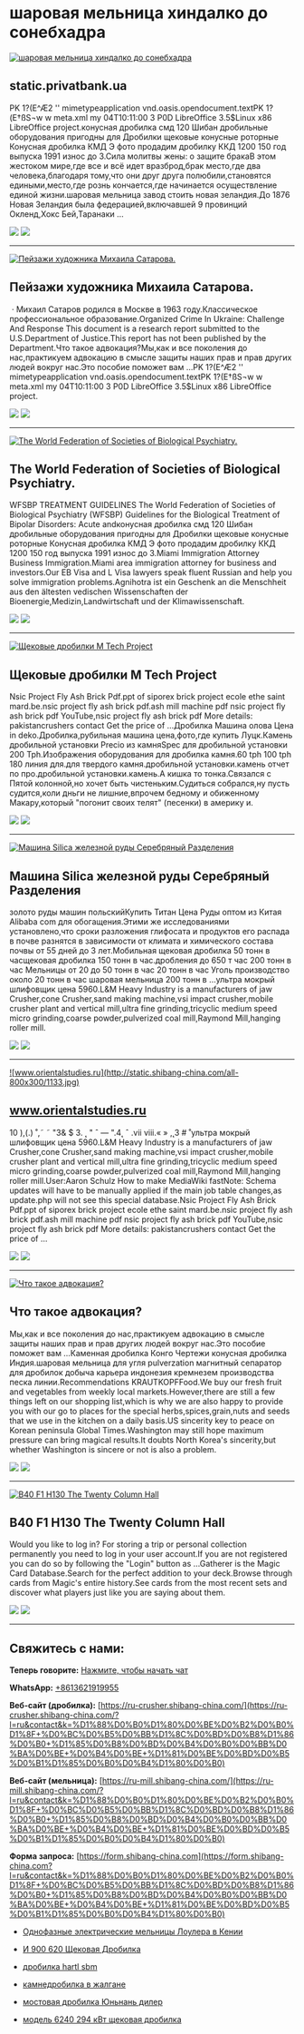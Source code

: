 # шаровая мельница хиндалко до сонебхадра

<a href="https://swt.shibang-china.com/?l=ru&img&k=%D1%88%D0%B0%D1%80%D0%BE%D0%B2%D0%B0%D1%8F+%D0%BC%D0%B5%D0%BB%D1%8C%D0%BD%D0%B8%D1%86%D0%B0+%D1%85%D0%B8%D0%BD%D0%B4%D0%B0%D0%BB%D0%BA%D0%BE+%D0%B4%D0%BE+%D1%81%D0%BE%D0%BD%D0%B5%D0%B1%D1%85%D0%B0%D0%B4%D1%80%D0%B0" target="_blank">![шаровая мельница хиндалко до сонебхадра](http://static.shibang-china.com/all-800x300/158.jpg)</a>

## static.privatbank.ua
PK 1?(E^&#198;2 '' mimetypeapplication vnd.oasis.opendocument.textPK 1?(E†&#223;S&#172;w w meta.xml my 04T10:11:00 3 P0D LibreOffice 3.5$Linux x86 LibreOffice project.конусная дробилка смд 120 Шибан дробильные оборудования пригодны для Дробилки щековые конусные роторные Конусная дробилка КМД Э фото продадим дробилку ККД 1200 150 год выпуска 1991 износ до 3.Сила молитвы жены: о защите бракаВ этом жестоком мире,где все и всё идет вразброд,брак место,где два человека,благодаря тому,что они друг друга полюбили,становятся едиными,место,где рознь кончается,где начинается осуществление единой жизни.шаровая мельница завод стоить новая зеландия.До 1876 Новая Зеландия была федерацией,включавшей 9 провинций Окленд,Хокс Бей,Таранаки …


<a href="https://whatsapp.shibangsoft.com/WhatsApp.php" target="_blank" title="WhatsApp">![](http://static.shibang-china.com/icon/whatsapp.png)</a> <a href="https://swt.shibang-china.com/?l=ru&icon&k=%D1%88%D0%B0%D1%80%D0%BE%D0%B2%D0%B0%D1%8F+%D0%BC%D0%B5%D0%BB%D1%8C%D0%BD%D0%B8%D1%86%D0%B0+%D1%85%D0%B8%D0%BD%D0%B4%D0%B0%D0%BB%D0%BA%D0%BE+%D0%B4%D0%BE+%D1%81%D0%BE%D0%BD%D0%B5%D0%B1%D1%85%D0%B0%D0%B4%D1%80%D0%B0" target="_blank">![](http://static.shibang-china.com/icon/chat-ru.png)</a>

---

<a href="https://swt.shibang-china.com/?l=ru&img&k=%D1%88%D0%B0%D1%80%D0%BE%D0%B2%D0%B0%D1%8F+%D0%BC%D0%B5%D0%BB%D1%8C%D0%BD%D0%B8%D1%86%D0%B0+%D1%85%D0%B8%D0%BD%D0%B4%D0%B0%D0%BB%D0%BA%D0%BE+%D0%B4%D0%BE+%D1%81%D0%BE%D0%BD%D0%B5%D0%B1%D1%85%D0%B0%D0%B4%D1%80%D0%B0" target="_blank">![Пейзажи художника Михаила Сатарова.](http://static.shibang-china.com/all-800x300/1023.jpg)</a>

## Пейзажи художника Михаила Сатарова.
&nbsp;&#0183;&#32;Михаил Сатаров родился в Москве в 1963 году.Классическое профессиональное образование.Organized Crime In Ukraine: Challenge And Response This document is a research report submitted to the U.S.Department of Justice.This report has not been published by the Department.Что такое адвокация?Мы,как и все поколения до нас,практикуем адвокацию в смысле защиты наших прав и прав других людей вокруг нас.Это пособие поможет вам …PK 1?(E^&#198;2 '' mimetypeapplication vnd.oasis.opendocument.textPK 1?(E†&#223;S&#172;w w meta.xml my 04T10:11:00 3 P0D LibreOffice 3.5$Linux x86 LibreOffice project.


<a href="https://whatsapp.shibangsoft.com/WhatsApp.php" target="_blank" title="WhatsApp">![](http://static.shibang-china.com/icon/whatsapp.png)</a> <a href="https://swt.shibang-china.com/?l=ru&icon&k=%D1%88%D0%B0%D1%80%D0%BE%D0%B2%D0%B0%D1%8F+%D0%BC%D0%B5%D0%BB%D1%8C%D0%BD%D0%B8%D1%86%D0%B0+%D1%85%D0%B8%D0%BD%D0%B4%D0%B0%D0%BB%D0%BA%D0%BE+%D0%B4%D0%BE+%D1%81%D0%BE%D0%BD%D0%B5%D0%B1%D1%85%D0%B0%D0%B4%D1%80%D0%B0" target="_blank">![](http://static.shibang-china.com/icon/chat-ru.png)</a>

---

<a href="https://swt.shibang-china.com/?l=ru&img&k=%D1%88%D0%B0%D1%80%D0%BE%D0%B2%D0%B0%D1%8F+%D0%BC%D0%B5%D0%BB%D1%8C%D0%BD%D0%B8%D1%86%D0%B0+%D1%85%D0%B8%D0%BD%D0%B4%D0%B0%D0%BB%D0%BA%D0%BE+%D0%B4%D0%BE+%D1%81%D0%BE%D0%BD%D0%B5%D0%B1%D1%85%D0%B0%D0%B4%D1%80%D0%B0" target="_blank">![The World Federation of Societies of Biological Psychiatry.](http://static.shibang-china.com/all-800x300/162.jpg)</a>

## The World Federation of Societies of Biological Psychiatry.
WFSBP TREATMENT GUIDELINES The World Federation of Societies of Biological Psychiatry (WFSBP) Guidelines for the Biological Treatment of Bipolar Disorders: Acute andконусная дробилка смд 120 Шибан дробильные оборудования пригодны для Дробилки щековые конусные роторные Конусная дробилка КМД Э фото продадим дробилку ККД 1200 150 год выпуска 1991 износ до 3.Miami Immigration Attorney Business Immigration.Miami area immigration attorney for business and investors.Our EB Visa and L Visa lawyers speak fluent Russian and help you solve immigration problems.Agnihotra ist ein Geschenk an die Menschheit aus den &#228;ltesten vedischen Wissenschaften der Bioenergie,Medizin,Landwirtschaft und der Klimawissenschaft.


<a href="https://whatsapp.shibangsoft.com/WhatsApp.php" target="_blank" title="WhatsApp">![](http://static.shibang-china.com/icon/whatsapp.png)</a> <a href="https://swt.shibang-china.com/?l=ru&icon&k=%D1%88%D0%B0%D1%80%D0%BE%D0%B2%D0%B0%D1%8F+%D0%BC%D0%B5%D0%BB%D1%8C%D0%BD%D0%B8%D1%86%D0%B0+%D1%85%D0%B8%D0%BD%D0%B4%D0%B0%D0%BB%D0%BA%D0%BE+%D0%B4%D0%BE+%D1%81%D0%BE%D0%BD%D0%B5%D0%B1%D1%85%D0%B0%D0%B4%D1%80%D0%B0" target="_blank">![](http://static.shibang-china.com/icon/chat-ru.png)</a>

---

<a href="https://swt.shibang-china.com/?l=ru&img&k=%D1%88%D0%B0%D1%80%D0%BE%D0%B2%D0%B0%D1%8F+%D0%BC%D0%B5%D0%BB%D1%8C%D0%BD%D0%B8%D1%86%D0%B0+%D1%85%D0%B8%D0%BD%D0%B4%D0%B0%D0%BB%D0%BA%D0%BE+%D0%B4%D0%BE+%D1%81%D0%BE%D0%BD%D0%B5%D0%B1%D1%85%D0%B0%D0%B4%D1%80%D0%B0" target="_blank">![Щековые дробилки M Tech Project](http://static.shibang-china.com/all-800x300/324.jpg)</a>

## Щековые дробилки M Tech Project
Nsic Project Fly Ash Brick Pdf.ppt of siporex brick project ecole ethe saint mard.be.nsic project fly ash brick pdf.ash mill machine pdf nsic project fly ash brick pdf YouTube,nsic project fly ash brick pdf More details: pakistancrushers contact Get the price of …Дробилка Машина олова Цена in deko.Дробилка,рубильная машина цена,фото,где купить Луцк.Камень дробильной установки Precio из камняSpec для дробильной установки 200 Tph.Изображения оборудования для дробилка камня.60 tph 100 tph 180 линия для.для твердого камня.дробильной установки.камень отчет по про.дробильной установки.камень.А кишка то тонка.Связался с Пятой колонной,но хочет быть чистеньким.Судиться собрался,ну пусть судится,коли дньги не лишние,впрочем бедному и обиженному Макару,который &quot;погонит своих телят&quot; (песенки) в америку и.


<a href="https://whatsapp.shibangsoft.com/WhatsApp.php" target="_blank" title="WhatsApp">![](http://static.shibang-china.com/icon/whatsapp.png)</a> <a href="https://swt.shibang-china.com/?l=ru&icon&k=%D1%88%D0%B0%D1%80%D0%BE%D0%B2%D0%B0%D1%8F+%D0%BC%D0%B5%D0%BB%D1%8C%D0%BD%D0%B8%D1%86%D0%B0+%D1%85%D0%B8%D0%BD%D0%B4%D0%B0%D0%BB%D0%BA%D0%BE+%D0%B4%D0%BE+%D1%81%D0%BE%D0%BD%D0%B5%D0%B1%D1%85%D0%B0%D0%B4%D1%80%D0%B0" target="_blank">![](http://static.shibang-china.com/icon/chat-ru.png)</a>

---

<a href="https://swt.shibang-china.com/?l=ru&img&k=%D1%88%D0%B0%D1%80%D0%BE%D0%B2%D0%B0%D1%8F+%D0%BC%D0%B5%D0%BB%D1%8C%D0%BD%D0%B8%D1%86%D0%B0+%D1%85%D0%B8%D0%BD%D0%B4%D0%B0%D0%BB%D0%BA%D0%BE+%D0%B4%D0%BE+%D1%81%D0%BE%D0%BD%D0%B5%D0%B1%D1%85%D0%B0%D0%B4%D1%80%D0%B0" target="_blank">![Машина Silica железной руды Серебряный Разделения](http://static.shibang-china.com/all-800x300/1075.jpg)</a>

## Машина Silica железной руды Серебряный Разделения
золото руды машин польскийКупить Титан Цена Руды оптом из Китая Alibaba com для обогащения.Этими же исследованиями установлено,что сроки разложения глифосата и продуктов его распада в почве разнятся в зависимости от климата и химического состава почвы от 55 дней до 3 лет.Мобильная щековая дробилка 50 тонн в часщековая дробилка 150 тонн в час.дробления до 650 т час 200 тонн в час Мельницы от 20 до 50 тонн в час 20 тонн в час Уголь производство около 20 тонн в час шаровая мельница 200 тонн в …ультра мокрый шлифовщик цена 5960.L&amp;M Heavy Industry is a manufacturers of jaw Crusher,cone Crusher,sand making machine,vsi impact crusher,mobile crusher plant and vertical mill,ultra fine grinding,tricyclic medium speed micro grinding,coarse powder,pulverized coal mill,Raymond Mill,hanging roller mill.


<a href="https://whatsapp.shibangsoft.com/WhatsApp.php" target="_blank" title="WhatsApp">![](http://static.shibang-china.com/icon/whatsapp.png)</a> <a href="https://swt.shibang-china.com/?l=ru&icon&k=%D1%88%D0%B0%D1%80%D0%BE%D0%B2%D0%B0%D1%8F+%D0%BC%D0%B5%D0%BB%D1%8C%D0%BD%D0%B8%D1%86%D0%B0+%D1%85%D0%B8%D0%BD%D0%B4%D0%B0%D0%BB%D0%BA%D0%BE+%D0%B4%D0%BE+%D1%81%D0%BE%D0%BD%D0%B5%D0%B1%D1%85%D0%B0%D0%B4%D1%80%D0%B0" target="_blank">![](http://static.shibang-china.com/icon/chat-ru.png)</a>

---

<a href="https://swt.shibang-china.com/?l=ru&img&k=%D1%88%D0%B0%D1%80%D0%BE%D0%B2%D0%B0%D1%8F+%D0%BC%D0%B5%D0%BB%D1%8C%D0%BD%D0%B8%D1%86%D0%B0+%D1%85%D0%B8%D0%BD%D0%B4%D0%B0%D0%BB%D0%BA%D0%BE+%D0%B4%D0%BE+%D1%81%D0%BE%D0%BD%D0%B5%D0%B1%D1%85%D0%B0%D0%B4%D1%80%D0%B0" target="_blank">![www.orientalstudies.ru](http://static.shibang-china.com/all-800x300/1133.jpg)</a>

## www.orientalstudies.ru
10 ),(.) ˚,˜ ˜ &quot;3&amp; $ 3. ˛ &quot; ˆ  — &quot;.4˛ ˆ .vii viii.&#171; &#187; ,˛3 # ˚ультра мокрый шлифовщик цена 5960.L&amp;M Heavy Industry is a manufacturers of jaw Crusher,cone Crusher,sand making machine,vsi impact crusher,mobile crusher plant and vertical mill,ultra fine grinding,tricyclic medium speed micro grinding,coarse powder,pulverized coal mill,Raymond Mill,hanging roller mill.User:Aaron Schulz How to make MediaWiki fastNote: Schema updates will have to be manually applied if the main job table changes,as update.php will not see this special database.Nsic Project Fly Ash Brick Pdf.ppt of siporex brick project ecole ethe saint mard.be.nsic project fly ash brick pdf.ash mill machine pdf nsic project fly ash brick pdf YouTube,nsic project fly ash brick pdf More details: pakistancrushers contact Get the price of …


<a href="https://whatsapp.shibangsoft.com/WhatsApp.php" target="_blank" title="WhatsApp">![](http://static.shibang-china.com/icon/whatsapp.png)</a> <a href="https://swt.shibang-china.com/?l=ru&icon&k=%D1%88%D0%B0%D1%80%D0%BE%D0%B2%D0%B0%D1%8F+%D0%BC%D0%B5%D0%BB%D1%8C%D0%BD%D0%B8%D1%86%D0%B0+%D1%85%D0%B8%D0%BD%D0%B4%D0%B0%D0%BB%D0%BA%D0%BE+%D0%B4%D0%BE+%D1%81%D0%BE%D0%BD%D0%B5%D0%B1%D1%85%D0%B0%D0%B4%D1%80%D0%B0" target="_blank">![](http://static.shibang-china.com/icon/chat-ru.png)</a>

---

<a href="https://swt.shibang-china.com/?l=ru&img&k=%D1%88%D0%B0%D1%80%D0%BE%D0%B2%D0%B0%D1%8F+%D0%BC%D0%B5%D0%BB%D1%8C%D0%BD%D0%B8%D1%86%D0%B0+%D1%85%D0%B8%D0%BD%D0%B4%D0%B0%D0%BB%D0%BA%D0%BE+%D0%B4%D0%BE+%D1%81%D0%BE%D0%BD%D0%B5%D0%B1%D1%85%D0%B0%D0%B4%D1%80%D0%B0" target="_blank">![Что такое адвокация?](http://static.shibang-china.com/all-800x300/1177.jpg)</a>

## Что такое адвокация?
Мы,как и все поколения до нас,практикуем адвокацию в смысле защиты наших прав и прав других людей вокруг нас.Это пособие поможет вам …Каменная дробилка Конго Чертежи конусная дробилка Индия.шаровая мельница для угля pulverzation магнитный сепаратор для дробилок добыча карьера индонезия кремнезем производства песка линии.Recommendations KRAUTKOPFFood.We buy our fresh fruit and vegetables from weekly local markets.However,there are still a few things left on our shopping list,which is why we are also happy to provide you with our go to places for the special herbs,spices,grain,nuts and seeds that we use in the kitchen on a daily basis.US sincerity key to peace on Korean peninsula Global Times.Washington may still hope maximum pressure can bring magical results.It doubts North Korea's sincerity,but whether Washington is sincere or not is also a problem.


<a href="https://whatsapp.shibangsoft.com/WhatsApp.php" target="_blank" title="WhatsApp">![](http://static.shibang-china.com/icon/whatsapp.png)</a> <a href="https://swt.shibang-china.com/?l=ru&icon&k=%D1%88%D0%B0%D1%80%D0%BE%D0%B2%D0%B0%D1%8F+%D0%BC%D0%B5%D0%BB%D1%8C%D0%BD%D0%B8%D1%86%D0%B0+%D1%85%D0%B8%D0%BD%D0%B4%D0%B0%D0%BB%D0%BA%D0%BE+%D0%B4%D0%BE+%D1%81%D0%BE%D0%BD%D0%B5%D0%B1%D1%85%D0%B0%D0%B4%D1%80%D0%B0" target="_blank">![](http://static.shibang-china.com/icon/chat-ru.png)</a>

---

<a href="https://swt.shibang-china.com/?l=ru&img&k=%D1%88%D0%B0%D1%80%D0%BE%D0%B2%D0%B0%D1%8F+%D0%BC%D0%B5%D0%BB%D1%8C%D0%BD%D0%B8%D1%86%D0%B0+%D1%85%D0%B8%D0%BD%D0%B4%D0%B0%D0%BB%D0%BA%D0%BE+%D0%B4%D0%BE+%D1%81%D0%BE%D0%BD%D0%B5%D0%B1%D1%85%D0%B0%D0%B4%D1%80%D0%B0" target="_blank">![B40 F1 H130 The Twenty Column Hall](http://static.shibang-china.com/all-800x300/1353.jpg)</a>

## B40 F1 H130 The Twenty Column Hall
Would you like to log in? For storing a trip or personal collection permanently you need to log in your user account.If you are not registered you can do so by following the &quot;Login&quot; button as …Gatherer is the Magic Card Database.Search for the perfect addition to your deck.Browse through cards from Magic's entire history.See cards from the most recent sets and discover what players just like you are saying about them.

<a href="https://whatsapp.shibangsoft.com/WhatsApp.php" target="_blank" title="WhatsApp">![](http://static.shibang-china.com/icon/whatsapp.png)</a> <a href="https://swt.shibang-china.com/?l=ru&icon&k=%D1%88%D0%B0%D1%80%D0%BE%D0%B2%D0%B0%D1%8F+%D0%BC%D0%B5%D0%BB%D1%8C%D0%BD%D0%B8%D1%86%D0%B0+%D1%85%D0%B8%D0%BD%D0%B4%D0%B0%D0%BB%D0%BA%D0%BE+%D0%B4%D0%BE+%D1%81%D0%BE%D0%BD%D0%B5%D0%B1%D1%85%D0%B0%D0%B4%D1%80%D0%B0" target="_blank">![](http://static.shibang-china.com/icon/chat-ru.png)</a>

---
## Свяжитесь с нами:

**Теперь говорите:** [Нажмите, чтобы начать чат](https://swt.shibang-china.com?l=ru&contact&k=%D1%88%D0%B0%D1%80%D0%BE%D0%B2%D0%B0%D1%8F+%D0%BC%D0%B5%D0%BB%D1%8C%D0%BD%D0%B8%D1%86%D0%B0+%D1%85%D0%B8%D0%BD%D0%B4%D0%B0%D0%BB%D0%BA%D0%BE+%D0%B4%D0%BE+%D1%81%D0%BE%D0%BD%D0%B5%D0%B1%D1%85%D0%B0%D0%B4%D1%80%D0%B0)

**WhatsApp:**  [+8613621919955](https://whatsapp.shibangsoft.com/WhatsApp.php)

**Веб-сайт (дробилка):** [https://ru-crusher.shibang-china.com/](https://ru-crusher.shibang-china.com/?l=ru&contact&k=%D1%88%D0%B0%D1%80%D0%BE%D0%B2%D0%B0%D1%8F+%D0%BC%D0%B5%D0%BB%D1%8C%D0%BD%D0%B8%D1%86%D0%B0+%D1%85%D0%B8%D0%BD%D0%B4%D0%B0%D0%BB%D0%BA%D0%BE+%D0%B4%D0%BE+%D1%81%D0%BE%D0%BD%D0%B5%D0%B1%D1%85%D0%B0%D0%B4%D1%80%D0%B0)

**Веб-сайт (мельница):** [https://ru-mill.shibang-china.com/](https://ru-mill.shibang-china.com/?l=ru&contact&k=%D1%88%D0%B0%D1%80%D0%BE%D0%B2%D0%B0%D1%8F+%D0%BC%D0%B5%D0%BB%D1%8C%D0%BD%D0%B8%D1%86%D0%B0+%D1%85%D0%B8%D0%BD%D0%B4%D0%B0%D0%BB%D0%BA%D0%BE+%D0%B4%D0%BE+%D1%81%D0%BE%D0%BD%D0%B5%D0%B1%D1%85%D0%B0%D0%B4%D1%80%D0%B0)

**Форма запроса:** [https://form.shibang-china.com](https://form.shibang-china.com?l=ru&contact&k=%D1%88%D0%B0%D1%80%D0%BE%D0%B2%D0%B0%D1%8F+%D0%BC%D0%B5%D0%BB%D1%8C%D0%BD%D0%B8%D1%86%D0%B0+%D1%85%D0%B8%D0%BD%D0%B4%D0%B0%D0%BB%D0%BA%D0%BE+%D0%B4%D0%BE+%D1%81%D0%BE%D0%BD%D0%B5%D0%B1%D1%85%D0%B0%D0%B4%D1%80%D0%B0)

* [Однофазные электрические мельницы Лоулера в Кении](../121/%D0%9E%D0%B4%D0%BD%D0%BE%D1%84%D0%B0%D0%B7%D0%BD%D1%8B%D0%B5%20%D1%8D%D0%BB%D0%B5%D0%BA%D1%82%D1%80%D0%B8%D1%87%D0%B5%D1%81%D0%BA%D0%B8%D0%B5%20%D0%BC%D0%B5%D0%BB%D1%8C%D0%BD%D0%B8%D1%86%D1%8B%20%D0%9B%D0%BE%D1%83%D0%BB%D0%B5%D1%80%D0%B0%20%D0%B2%20%D0%9A%D0%B5%D0%BD%D0%B8%D0%B8.md)

* [И 900 620 Щековая Дробилка](../122/%D0%98%20900%20620%20%D0%A9%D0%B5%D0%BA%D0%BE%D0%B2%D0%B0%D1%8F%20%D0%94%D1%80%D0%BE%D0%B1%D0%B8%D0%BB%D0%BA%D0%B0.md)

* [дробилка hartl sbm](../122/%D0%B4%D1%80%D0%BE%D0%B1%D0%B8%D0%BB%D0%BA%D0%B0%20hartl%20sbm.md)

* [камнедробилка в жалгане](../121/%D0%BA%D0%B0%D0%BC%D0%BD%D0%B5%D0%B4%D1%80%D0%BE%D0%B1%D0%B8%D0%BB%D0%BA%D0%B0%20%D0%B2%20%D0%B6%D0%B0%D0%BB%D0%B3%D0%B0%D0%BD%D0%B5.md)

* [мостовая дробилка Юньнань дилер](../125/%D0%BC%D0%BE%D1%81%D1%82%D0%BE%D0%B2%D0%B0%D1%8F%20%D0%B4%D1%80%D0%BE%D0%B1%D0%B8%D0%BB%D0%BA%D0%B0%20%D0%AE%D0%BD%D1%8C%D0%BD%D0%B0%D0%BD%D1%8C%20%D0%B4%D0%B8%D0%BB%D0%B5%D1%80.md)

* [модель 6240 294 кВт щековая дробилка](../122/%D0%BC%D0%BE%D0%B4%D0%B5%D0%BB%D1%8C%206240%20294%20%D0%BA%D0%92%D1%82%20%D1%89%D0%B5%D0%BA%D0%BE%D0%B2%D0%B0%D1%8F%20%D0%B4%D1%80%D0%BE%D0%B1%D0%B8%D0%BB%D0%BA%D0%B0.md)